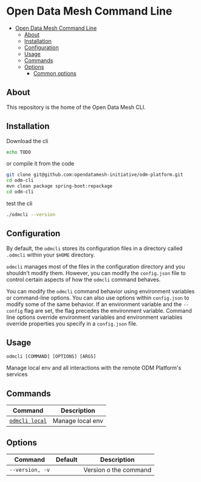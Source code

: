 # Open Data Mesh Command Line

<!-- TOC -->

* [Open Data Mesh Command Line](#open-data-mesh-command-line)
    * [About](#about)
    * [Installation](#installation)
    * [Configuration](#configuration)
    * [Usage](#usage)
    * [Commands](#commands)
    * [Options](#options)
        * [Common options](#common-options)

<!-- TOC -->

## About

This repository is the home of the Open Data Mesh CLI.

## Installation

Download the cli

```bash
echo TODO
```

or compile it from the code

```bash
git clone git@github.com:opendatamesh-initiative/odm-platform.git
cd odm-cli
mvn clean package spring-boot:repackage
cd odm-cli
```

test the cli

```bash
./odmcli --version
```

## Configuration

By default, the `odmcli` stores its configuration files in a directory called `.odmcli` within your `$HOME` directory.

`odmcli` manages most of the files in the configuration directory and you shouldn't modify them. However, you can modify
the `config.json` file to control certain aspects of how the `odmcli` command behaves.

You can modify the `odmcli` command behavior using environment variables or command-line options. You can also use
options within `config.json` to modify some of the same behavior. If an environment variable and the `--config` flag are
set, the flag precedes the environment variable. Command line options override environment variables and environment
variables override properties you specify in a `config.json` file.

## Usage

`odmcli [COMMAND] [OPTIONS] [ARGS]`

Manage local env and all interactions with the remote ODM Platform's services

## Commands

| Command                             | Description      |
|-------------------------------------|------------------|
| [`odmcli local`](docs/cmd-local.md) | Manage local env |

## Options

| Command         | Default | Description           |
|-----------------|---------|-----------------------|
| `--version, -v` |         | Version o the command |